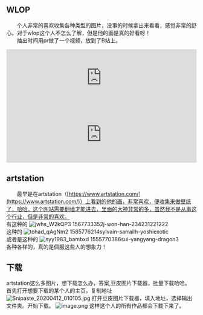 ## WLOP
&emsp;&emsp;个人非常的喜欢收集各种类型的图片，没事的时候拿出来看看，感觉非常的舒心。对于wlop这个人不怎么了解，但是他的画是真的好看呀！<br/>
&emsp;&emsp;抽出时间用pr做了一个视频，放到了B站上。
<iframe id="spkj" src="https://player.bilibili.com/player.html?aid=455247425&bvid=BV1i5411t7oY&cid=175655266&page=1" scrolling="no" border="0" frameborder="no" framespacing="0" allowfullscreen="true" width=100%> </iframe>
<script type="text/javascript">  
document.getElementById("spkj").style.height=document.getElementById("spkj").scrollWidth*0.76+"px";
</script>


<iframe id="spkjj" src="https://player.bilibili.com/player.html?aid=967734713&bvid=BV1Up4y1C7gQ&cid=175813580&page=1" scrolling="no" border="0" frameborder="no" framespacing="0" allowfullscreen="true" width=100%> </iframe>
<script type="text/javascript">  
document.getElementById("spkjj").style.height=document.getElementById("spkj").scrollWidth*0.76+"px";
</script>




## artstation
&emsp;&emsp;最早是在artstation（[https://www.artstation.com/](https://www.artstation.com/)）上看到的他的画，非常喜欢，便收集来做壁纸了，哈哈。这个网站需要翻墙才能进去，里面的大神非常的多，虽然我不是从事这个行业，但是非常的喜欢。<br/>
有这种的
![jwhs_W2kQP3 1567733352j-won-han-234231221222](https://www.zhangpeng.fun/upload/2020/04/jwhs_W2kQP3%201567733352j-won-han-234231221222-8480818490c74f6f991b84a53ed487f1.jpg)<br/>
这种的
![tohad_qAgNm2 1585776214sylvain-sarrailh-yoshiexotic](https://www.zhangpeng.fun/upload/2020/04/tohad_qAgNm2%201585776214sylvain-sarrailh-yoshiexotic-1343f59c8ff64ca298d2fa1c2b433e48.jpg)<br/>
或者是这种的
![syy1983_bambxd 1555770386sui-yangyang-dragon3](https://www.zhangpeng.fun/upload/2020/04/syy1983_bambxd%201555770386sui-yangyang-dragon3-40cc726b2ba44e2f8c9b62c225ec4fa6.jpg)<br/>
各种各样的，真的是佩服这些人的想象力！

## 下载
artstation这么多图片，想下载怎么办，答案,豆皮图片下载器，批量下载哈哈。
首先打开想要下载的某个人的主页，复制地址
![Snipaste_20200412_010105.jpg](https://www.zhangpeng.fun/upload/2020/04/Snipaste_2020-04-12_01-01-05-701fed33e1a8439ba544ecab0b7a1c04.jpg)
打开豆皮图片下载器，填入地址，选择输出文件夹。开始下载。
![image.png](https://www.zhangpeng.fun/upload/2020/04/image-7df1fd173d194de7b12ff5f887f47310.png)
这样这个人的所有作品都会下载下来了。